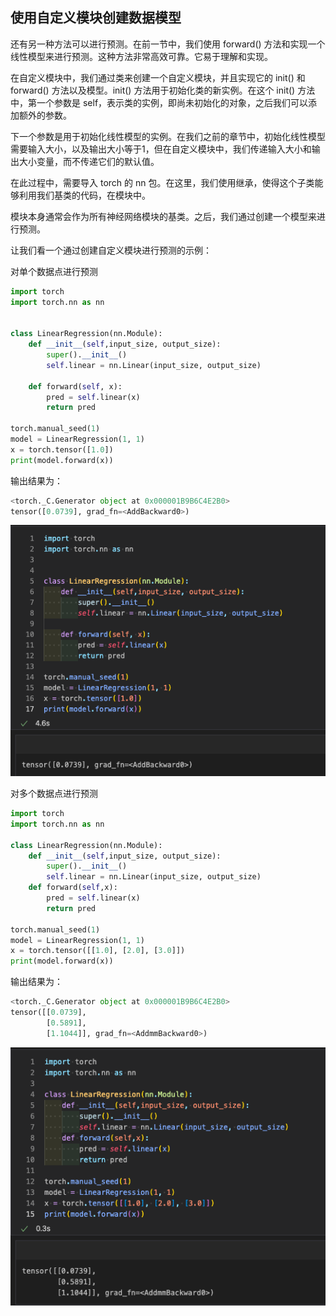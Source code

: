 ## 使用自定义模块创建数据模型

还有另一种方法可以进行预测。在前一节中，我们使用 forward() 方法和实现一个线性模型来进行预测。这种方法非常高效可靠。它易于理解和实现。

在自定义模块中，我们通过类来创建一个自定义模块，并且实现它的 init() 和 forward() 方法以及模型。init() 方法用于初始化类的新实例。在这个 init() 方法中，第一个参数是 self，表示类的实例，即尚未初始化的对象，之后我们可以添加额外的参数。

下一个参数是用于初始化线性模型的实例。在我们之前的章节中，初始化线性模型需要输入大小，以及输出大小等于1，但在自定义模块中，我们传递输入大小和输出大小变量，而不传递它们的默认值。

在此过程中，需要导入 torch 的 nn 包。在这里，我们使用继承，使得这个子类能够利用我们基类的代码，在模块中。

模块本身通常会作为所有神经网络模块的基类。之后，我们通过创建一个模型来进行预测。

让我们看一个通过创建自定义模块进行预测的示例：

对单个数据点进行预测
```python
import torch
import torch.nn as nn


class LinearRegression(nn.Module):
    def __init__(self,input_size, output_size):
        super().__init__()
        self.linear = nn.Linear(input_size, output_size)

    def forward(self, x):
        pred = self.linear(x)
        return pred

torch.manual_seed(1)
model = LinearRegression(1, 1)
x = torch.tensor([1.0])
print(model.forward(x))
```
输出结果为：
```python
<torch._C.Generator object at 0x000001B9B6C4E2B0>
tensor([0.0739], grad_fn=<AddBackward0>)
```
![13_01-01](../../../image/编码/Python/PyTorch/13_01-01.png)

对多个数据点进行预测
```python
import torch
import torch.nn as nn

class LinearRegression(nn.Module):
    def __init__(self,input_size, output_size):
        super().__init__()
        self.linear = nn.Linear(input_size, output_size)
    def forward(self,x):
        pred = self.linear(x)
        return pred

torch.manual_seed(1)
model = LinearRegression(1, 1)
x = torch.tensor([[1.0], [2.0], [3.0]])
print(model.forward(x))
```
输出结果为：
```python
<torch._C.Generator object at 0x000001B9B6C4E2B0>
tensor([[0.0739],
        [0.5891],
        [1.1044]], grad_fn=<AddmmBackward0>)
```
![13_01-02](../../../image/编码/Python/PyTorch/13_01-02.png)
